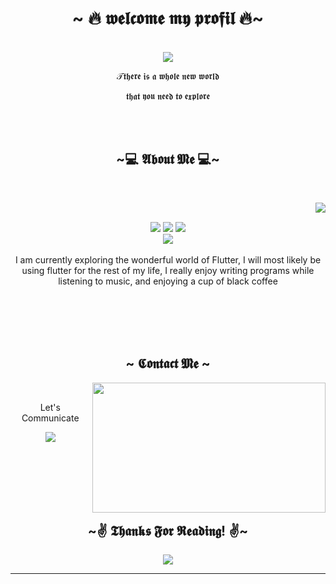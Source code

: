 <body> 
<center>
<h1 align="center">~ 🔥 𝖜𝖊𝖑𝖈𝖔𝖒𝖊 𝖒𝖞 𝖕𝖗𝖔𝖋𝖎𝖑  🔥~</h1>
<br>
<div align="center">
<!-- <a href="https://discord.com/users/202740603790819328" > -->
  <a href="https://thicc-thighs.de/" >
   <img src="https://lanyard.kyrie25.me/api/822475459500834877?waveColor=8B8BFA&waveSpotifyColor=B48EF7&gradient=7E37F9-B48EF7-E568C4&imgStyle=square"  />
  </a>
    <br>
  <p>𝒯𝖙𝖍𝖊𝖗𝖊 𝖎𝖘 𝖆 𝖜𝖍𝖔𝖑𝖊 𝖓𝖊𝖜 𝖜𝖔𝖗𝖑𝖉</p>
  <p>𝖙𝖍𝖆𝖙 𝖞𝖔𝖚 𝖓𝖊𝖊𝖉 𝖙𝖔 𝖊𝖝𝖕𝖑𝖔𝖗𝖊</p>
  <br>
 <br>
</div>
    <div align="center">
<!-- <img src="https://i.imgur.com/jx17oHT.gif"> -->
      </div>
 <h2 align="center">          ~💻  𝕬𝖇𝖔𝖚𝖙 𝕸𝖊  💻~</h2>
 <br>
<p>
  <div align="center">
<img src="https://i.imgur.com/3PoeZvF.gif" align="right">
  </div>
</div>
<div>
  <br>
<p align="center"><img src="https://img.shields.io/badge/Flutter%20-%231DA1F2.svg?&style=for-the-badge&logo=flutter&logoColor=white"/> <img src="https://img.shields.io/badge/FastAPI-005571?style=for-the-badge&logo=fastapi"/> <img src="https://img.shields.io/badge/mysql-%2300f.svg?style=for-the-badge&logo=mysql&logoColor=white"/><br>
<img src="https://img.shields.io/badge/dart-%230175C2.svg?style=for-the-badge&logo=dart&logoColor=white"/> <br><br>
I am currently exploring the wonderful world of Flutter, I will most likely be using flutter for the rest of my life, I really enjoy writing programs while listening to music,
and enjoying a cup of black coffee
 <br>
   <br>
   <br>
   <br>

</p>
<br>
<h2 align="center">            ~ 𝕮𝖔𝖓𝖙𝖆𝖈𝖙 𝕸𝖊 ~ </h2>
  <div align="center">
<img src="https://i.imgur.com/o4Hqucc.gif" align="right" width="373.5px" height="208.5px">
  </div>
<br>
<p align="center">Let's Communicate<br>
<p align="center"><a href="https://www.linkedin.com/in/ryanprawira/" target="_blank"><img src="https://img.shields.io/badge/LinkedIn%20-%231DA1F2.svg?&style=for-the-badge&logo=linkedin&logoColor=white"/></a> </p>
</div>
<br>
<div>
  <br>
  <br>
  <br>
 <br>
<h2 align="center">~✌ 𝕿𝖍𝖆𝖓𝖐𝖘 𝕱𝖔𝖗 𝕽𝖊𝖆𝖉𝖎𝖓𝖌! ✌~ </h2>
<div align="center">
<img src="https://i.imgur.com/zlRP3m2.gif">
</div>
<hr>
</div>
</div>
    </center>
</body>
